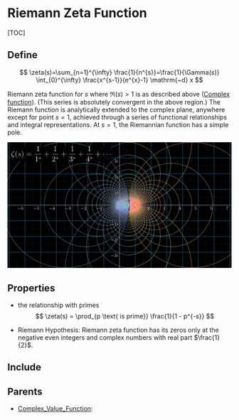 # Riemann Zeta Function

[TOC]

## Define

$$
\zeta(s)=\sum_{n=1}^{\infty} \frac{1}{n^{s}}=\frac{1}{\Gamma(s)} \int_{0}^{\infty} \frac{x^{s-1}}{e^{x}-1} \mathrm{~d} x
$$

Riemann zeta function for $s$ where $\Re(s) > 1$ is as described above ([Complex function](./Complex_Value_Function.md)). (This series is absolutely convergent in the above region.) The Riemann function is analytically extended to the complex plane, anywhere except for point $s=1$, achieved through a series of functional relationships and integral representations. At $s = 1$, the Riemannian function has a simple pole.

![img](./assets/zeta_img7.png)

## Properties

- the relationship with primes
  $$
  \zeta(s) = \prod_{p \text{ is prime}} \frac{1}{1 - p^{-s}}
  $$

- Riemann Hypothesis: Riemann zeta function has its zeros only at the negative even integers and complex numbers with real part $\frac{1}{2}$.

## Include

## Parents

- [Complex_Value_Function](./Complex_Value_Function.md): 

